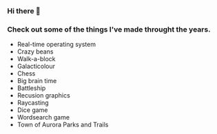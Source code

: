 ### Hi there 👋
### Check out some of the things I've made throught the years.

- Real-time operating system
- Crazy beans
- Walk-a-block
- Galacticolour
- Chess
- Big brain time
- Battleship
- Recusion graphics
- Raycasting
- Dice game
- Wordsearch game
- Town of Aurora Parks and Trails

<!--
**Alex-Hyde/Alex-Hyde** is a ✨ _special_ ✨ repository because its `README.md` (this file) appears on your GitHub profile.

Here are some ideas to get you started:

- 🔭 I’m currently working on ...
- 🌱 I’m currently learning ...
- 👯 I’m looking to collaborate on ...
- 🤔 I’m looking for help with ...
- 💬 Ask me about ...
- 📫 How to reach me: ...
- 😄 Pronouns: ...
- ⚡ Fun fact: ...
-->
